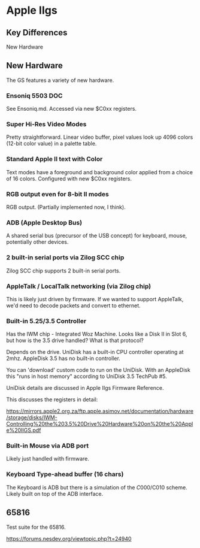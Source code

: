 # Apple IIgs

## Key Differences

New Hardware

## New Hardware

The GS features a variety of new hardware.

### Ensoniq 5503 DOC

See Ensoniq.md. Accessed via new $C0xx registers.

### Super Hi-Res Video Modes

Pretty straightforward. Linear video buffer, pixel values look up 4096 colors (12-bit color value) in a palette table.

### Standard Apple II text with Color

Text modes have a foreground and background color applied from a choice of 16 colors. Configured with new $C0xx registers.

### RGB output even for 8-bit II modes

RGB output. (Partially implemented now, I think).

### ADB (Apple Desktop Bus)

A shared serial bus (precursor of the USB concept) for keyboard, mouse, potentially other devices.

### 2 built-in serial ports via Zilog SCC chip 

Zilog SCC chip supports 2 built-in serial ports.

### AppleTalk / LocalTalk networking (via Zilog chip)

This is likely just driven by firmware. If we wanted to support AppleTalk, we'd need to decode packets and convert to ethernet.

### Built-in 5.25/3.5 Controller

Has the IWM chip - Integrated Woz Machine. Looks like a Disk II in Slot 6, but how is the 3.5 drive handled? What is that protocol?

Depends on the drive. UniDisk has a built-in CPU controller operating at 2mhz. AppleDisk 3.5 has no built-in controller.

You can 'download' custom code to run on the UniDisk. With an AppleDisk this "runs in host memory" according to UniDisk 3.5 TechPub #5.

UniDisk details are discussed in Apple IIgs Firmware Reference.

This discusses the registers in detail:

https://mirrors.apple2.org.za/ftp.apple.asimov.net/documentation/hardware/storage/disks/IWM-Controlling%20the%203.5%20Drive%20Hardware%20on%20the%20Apple%20IIGS.pdf


### Built-in Mouse via ADB port

Likely just handled with firmware.

### Keyboard Type-ahead buffer (16 chars)

The Keyboard is ADB but there is a simulation of the $C000/$C010 scheme. Likely built on top of the ADB interface.

## 65816

Test suite for the 65816.

https://forums.nesdev.org/viewtopic.php?t=24940

